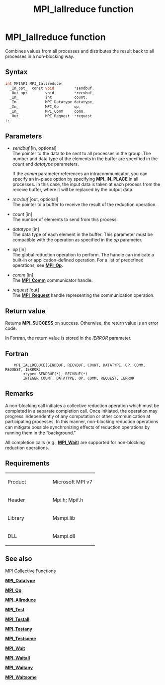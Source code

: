 ﻿---
title: MPI_Iallreduce function
TOCTitle: MPI_Iallreduce function
ms:assetid: 0E94E7ED-8194-4AFE-B287-765914559DEA
ms:mtpsurl: https://msdn.microsoft.com/en-us/library/Mt629167(v=VS.85)
ms:contentKeyID: 71965703
ms.date: 03/28/2018
mtps_version: v=VS.85
f1_keywords:
- MPI_ALLREDUCE
- mpi/MPI_ALLREDUCE
- mpif/MPI_ALLREDUCE
- mpi/MPI_Iallreduce
- MPI_Iallreduce
- mpif/MPI_Iallreduce
dev_langs:
- C++
- C
api_location:
- Msmpi.dll
api_name:
- MPI_Iallreduce
api_type:
- DLLExport
product:
- Windows
topic_type:
- apiref
- kbSyntax
product_family_name: VS
ROBOTS: INDEX,FOLLOW
---

# MPI\_Iallreduce function

Combines values from all processes and distributes the result back to all processes in a non-blocking way.

## Syntax

``` c++
int MPIAPI MPI_Iallreduce(
  _In_opt_  const void         *sendbuf,
  _Out_opt_       void         *recvbuf,
  _In_            int          count,
  _In_            MPI_Datatype datatype,
  _In_            MPI_Op       op,
  _In_            MPI_Comm     comm,
  _Out_           MPI_Request  *request
);
```

## Parameters

  - *sendbuf* \[in, optional\]  
    The pointer to the data to be sent to all processes in the group. The number and data type of the elements in the buffer are specified in the *count* and *datatype* parameters.
    
    If the *comm* parameter references an intracommunicator, you can specify an in-place option by specifying **MPI\_IN\_PLACE** in all processes. In this case, the input data is taken at each process from the receive buffer, where it will be replaced by the output data.

  - *recvbuf* \[out, optional\]  
    The pointer to a buffer to receive the result of the reduction operation.

  - *count* \[in\]  
    The number of elements to send from this process.

  - *datatype* \[in\]  
    The data type of each element in the buffer. This parameter must be compatible with the operation as specified in the *op* parameter.

  - *op* \[in\]  
    The global reduction operation to perform. The handle can indicate a built-in or application-defined operation. For a list of predefined operations, see [**MPI\_Op**](mpi-op-enumeration.md).

  - *comm* \[in\]  
    The [**MPI\_Comm**](mpi-comm-enumeration.md) communicator handle.

  - *request* \[out\]  
    The [**MPI\_Request**](mpi-comm-enumeration.md) handle representing the communication operation.

## Return value

Returns **MPI\_SUCCESS** on success. Otherwise, the return value is an error code.

In Fortran, the return value is stored in the *IERROR* parameter.

## Fortran

``` FORTRAN
    MPI_IALLREDUCE(SENDBUF, RECVBUF, COUNT, DATATYPE, OP, COMM, REQUEST, IERROR)
        <type> SENDBUF(*), RECVBUF(*)
        INTEGER COUNT, DATATYPE, OP, COMM, REQUEST, IERROR
```

## Remarks

A non-blocking call initiates a collective reduction operation which must be completed in a separate completion call. Once initiated, the operation may progress independently of any computation or other communication at participating processes. In this manner, non-blocking reduction operations can mitigate possible synchronizing eﬀects of reduction operations by running them in the “background.”

All completion calls (e.g., [**MPI\_Wait**](mpi-wait-function.md)) are supported for non-blocking reduction operations.

## Requirements

<table>
<colgroup>
<col style="width: 50%" />
<col style="width: 50%" />
</colgroup>
<tbody>
<tr class="odd">
<td><p>Product</p></td>
<td><p>Microsoft MPI v7</p></td>
</tr>
<tr class="even">
<td><p>Header</p></td>
<td>Mpi.h;
Mpif.h</td>
</tr>
<tr class="odd">
<td><p>Library</p></td>
<td>Msmpi.lib</td>
</tr>
<tr class="even">
<td><p>DLL</p></td>
<td>Msmpi.dll</td>
</tr>
</tbody>
</table>


## See also

[MPI Collective Functions](mpi-collective-functions.md)

[**MPI\_Datatype**](mpi-datatype-enumeration.md)

[**MPI\_Op**](mpi-op-enumeration.md)

[**MPI\_Allreduce**](mpi-allreduce-function.md)

[**MPI\_Test**](mpi-test-function.md)

[**MPI\_Testall**](mpi-testall-function.md)

[**MPI\_Testany**](mpi-testany-function.md)

[**MPI\_Testsome**](mpi-testsome-function.md)

[**MPI\_Wait**](mpi-wait-function.md)

[**MPI\_Waitall**](mpi-waitall-function.md)

[**MPI\_Waitany**](mpi-waitany-function.md)

[**MPI\_Waitsome**](mpi-waitsome-function.md)

